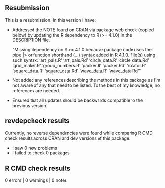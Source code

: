 ## Resubmission
This is a resubmission. In this version I have:

* Addressed the NOTE found on CRAN via package web check (copied below) by updating the R dependency to R (>= 4.1.0) in the DESCRIPTION file.

  "Missing dependency on R >= 4.1.0 because package code uses the pipe
  |> or function shorthand (...) syntax added in R 4.1.0.
  File(s) using such syntax:
    ‘art_pals.R’ ‘art_pals.Rd’ ‘circle_data.R’ ‘circle_data.Rd’
    ‘grid_maker.R’ ‘group_numbers.R’ ‘packer.R’ ‘packer.Rd’ ‘rotator.R’
    ‘square_data.R’ ‘square_data.Rd’ ‘wave_data.R’ ‘wave_data.Rd’"
    

* Not added any references describing the methods in this package as I'm not aware of any that need to be listed. To the best of my knowledge, no references are needed.

* Ensured that all updates should be backwards compatible to the previous version.

## revdepcheck results

Currently, no reverse dependencies were found while comparing R CMD check results across CRAN and dev versions of this package.

 * I saw 0 new problems
 * I failed to check 0 packages


## R CMD check results

0 errors | 0 warnings | 0 notes




